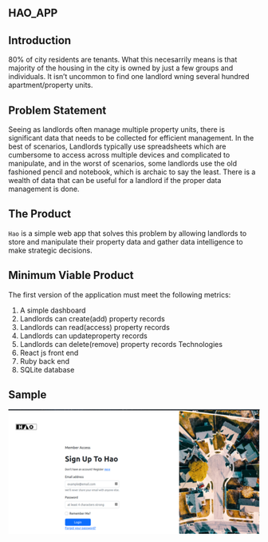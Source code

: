 ## HAO_APP

## Introduction

80% of city residents are tenants. What this necesarrily means is that majority of the housing
in the city is owned by just a few groups and individuals. It isn’t uncommon to find one
landlord wning several hundred apartment/property units.

## Problem Statement

Seeing as landlords often manage multiple property units, there is significant data that needs
to be collected for efficient management. In the best of scenarios, Landlords typically use
spreadsheets which are cumbersome to access across multiple devices and complicated to
manipulate, and in the worst of scenarios, some landlords use the old fashioned pencil and
notebook, which is archaic to say the least. There is a wealth of data that can be useful for a
landlord if the proper data management is done.

## The Product

`Hao` is a simple web app that solves this problem by allowing landlords to store and
manipulate their property data and gather data intelligence to make strategic decisions.

## Minimum Viable Product

The first version of the application must meet the following metrics:<br>

1. A simple dashboard
2. Landlords can create(add) property records
3. Landlords can read(access) property records
4. Landlords can updateproperty records
5. Landlords can delete(remove) property records
   Technologies
6. React js front end
7. Ruby back end
8. SQLite database

## Sample

![alt text](./img/Screenshot%20from%202022-11-09%2019-28-29.png)

